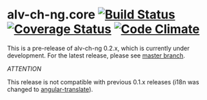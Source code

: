 alv-ch-ng.core [![Build Status](https://travis-ci.org/alv-ch-ng/core.svg?branch=master)](https://travis-ci.org/alv-ch-ng/core) [![Coverage Status](https://coveralls.io/repos/alv-ch-ng/core/badge.svg)](https://coveralls.io/r/alv-ch-ng/core) [![Code Climate](https://codeclimate.com/github/alv-ch-ng/core/badges/gpa.svg)](https://codeclimate.com/github/alv-ch-ng/core)
=============

This is a pre-release of alv-ch-ng 0.2.x, which is currently under development. For the latest release, please see [master branch](https://github.com/alv-ch/alv-ch-ng/tree/master).

*ATTENTION*

This release is not compatible with previous 0.1.x releases (i18n was changed to [angular-translate](https://github.com/angular-translate/angular-translate)).
